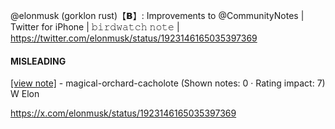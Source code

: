 @elonmusk (gorklon rust)【𝗕】: Improvements to @CommunityNotes | Twitter for iPhone | 𝚋𝚒𝚛𝚍𝚠𝚊𝚝𝚌𝚑 𝚗𝚘𝚝𝚎 | https://twitter.com/elonmusk/status/1923146165035397369

#### MISLEADING

[[view note]](https://x.com/i/birdwatch/n/1923161375620333806) - magical-orchard-cacholote (Shown notes: 0 · Rating impact: 7)\
W Elon

https://x.com/elonmusk/status/1923146165035397369
